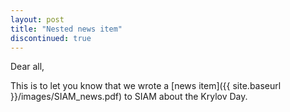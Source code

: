 ```yaml
---
layout: post
title: "Nested news item"
discontinued: true
---
```


Dear all,

This is to let you know that we wrote a [news item]({{ site.baseurl }}/images/SIAM_news.pdf) to SIAM about the Krylov Day.

